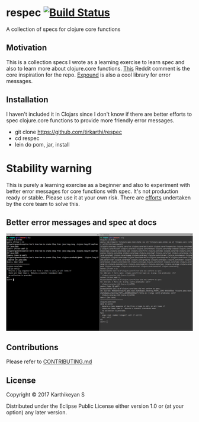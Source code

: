 # respec [![Build Status](https://travis-ci.org/tirkarthi/respec.svg?branch=master)](https://travis-ci.org/tirkarthi/respec)

A collection of specs for clojure core functions

## Motivation

This is a collection specs I wrote as a learning exercise to learn spec and also to learn more about clojure.core functions. [This](https://www.reddit.com/r/Clojure/comments/778tc2//dok9akv/) Reddit comment is the core inspiration for the repo. [Expound](https://github.com/bhb/expound) is also a cool library for error messages.

## Installation

I haven't included it in Clojars since I don't know if there are better efforts to spec clojure.core functions to provide more friendly error messages.

* git clone https://github.com/tirkarthi/respec
* cd respec
* lein do pom, jar, install

# Stability warning

This is purely a learning exercise as a beginner and also to experiment with better error messages for core functions with spec. It's not production ready or stable. Please use it at your own risk. There are [efforts](https://www.reddit.com/r/Clojure/comments/778tc2/is_clojure_19_improving_error_messages/dolil1v/) undertaken by the core team to solve this.

## Better error messages and spec at docs

![Demo](demo.png)

## Contributions

Please refer to [CONTRIBUTING.md](CONTRIBUTING.md)

## License

Copyright © 2017 Karthikeyan S

Distributed under the Eclipse Public License either version 1.0 or (at your option) any later version.
